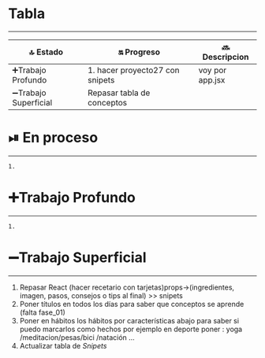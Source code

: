 
# Tabla
---

| 🔝 Estado            | 🔛 Progreso                     | 🔜 Descripcion  |
| -------------------- | ------------------------------- | --------------- |
| ➕Trabajo Profundo    | 1. hacer proyecto27 con snipets | voy por app.jsx |
| ➖Trabajo Superficial | Repasar tabla de conceptos      |                 |

#  ⏯ En proceso
---
	1. 


# ➕Trabajo Profundo
---
	1. 

# ➖Trabajo Superficial
---


1. Repasar React (hacer recetario con tarjetas)props->(ingredientes, imagen, pasos, consejos o tips al final) >> snipets
2. Poner títulos en todos los días para saber que conceptos se aprende (falta fase_01)
3. Poner en hábitos los hábitos por características abajo para saber si puedo marcarlos como hechos por ejemplo en deporte poner : yoga /meditacion/pesas/bici /natación ...
4. Actualizar tabla de *Snipets*